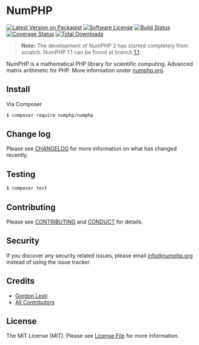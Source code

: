# NumPHP

[![Latest Version on Packagist][ico-version]][link-packagist]
[![Software License][ico-license]](LICENSE.md)
[![Build Status][ico-travis]][link-travis]
[![Coverage Status][ico-coveralls]][link-coveralls]
[![Total Downloads][ico-downloads]][link-downloads]

> **Note:** The development of NumPHP 2 has started completely from scratch. NumPHP 1.1 can be found at branch
> [1.1](https://github.com/NumPHP/NumPHP/tree/1.1).

NumPHP is a mathematical PHP library for scientific computing. Advanced matrix arithmetic for PHP. More information
under [numphp.org](https://numphp.org/).

## Install

Via Composer

``` bash
$ composer require numphp/numphp
```

## Change log

Please see [CHANGELOG](CHANGELOG.md) for more information on what has changed recently.

## Testing

``` bash
$ composer test
```

## Contributing

Please see [CONTRIBUTING](CONTRIBUTING.md) and [CONDUCT](CONDUCT.md) for details.

## Security

If you discover any security related issues, please email info@numphp.org instead of using the issue tracker.

## Credits

- [Gordon Lesti][link-author]
- [All Contributors][link-contributors]

## License

The MIT License (MIT). Please see [License File](LICENSE.md) for more information.

[ico-version]: https://img.shields.io/packagist/v/NumPHP/NumPHP.svg?style=flat-square
[ico-license]: https://img.shields.io/badge/license-MIT-brightgreen.svg?style=flat-square
[ico-travis]: https://img.shields.io/travis/NumPHP/NumPHP/master.svg?style=flat-square
[ico-coveralls]: https://img.shields.io/coveralls/NumPHP/NumPHP/master.svg?style=flat-square
[ico-downloads]: https://img.shields.io/packagist/dt/NumPHP/NumPHP.svg?style=flat-square

[link-packagist]: https://packagist.org/packages/NumPHP/NumPHP
[link-travis]: https://travis-ci.org/NumPHP/NumPHP
[link-coveralls]: https://coveralls.io/r/NumPHP/NumPHP?branch=master
[link-downloads]: https://packagist.org/packages/NumPHP/NumPHP
[link-author]: https://gordonlesti.com
[link-contributors]: ../../contributors
